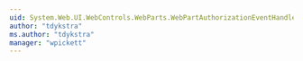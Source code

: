 ```yaml
---
uid: System.Web.UI.WebControls.WebParts.WebPartAuthorizationEventHandler
author: "tdykstra"
ms.author: "tdykstra"
manager: "wpickett"
---
```


